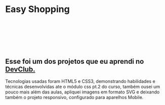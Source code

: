 <h1>Easy Shopping<h1>
<br>
<br>
<h2>Esse foi um dos projetos que eu aprendi no <a href="https://aulas.devclub.com.br/onboarding">DevClub.</a></h2>
<p>Tecnologias usadas foram HTML5 e CSS3, demonstrando habilidades e técnicas desenvolvidas ate o módulo css pt.2 do curso,
também ousei um pouco mais além das aulas, apliquei imagens em formato SVG e deixando também o projeto responsivo, configurado para aparelhos Mobile.</p>

